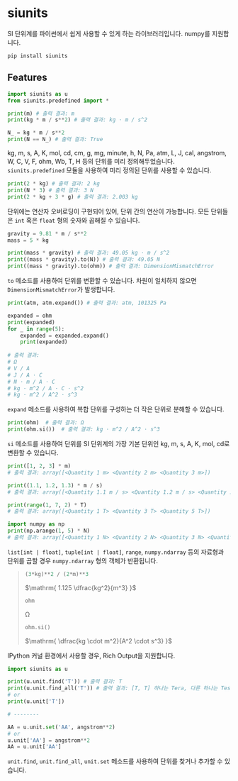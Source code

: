# siunits

SI 단위계를 파이썬에서 쉽게 사용할 수 있게 하는 라이브러리입니다. numpy를 지원합니다.

```shell
pip install siunits
```

## Features

```python
import siunits as u
from siunits.predefined import *

print(m) # 출력 결과: m
print(kg * m / s**2) # 출력 결과: kg ⋅ m / s^2

N_ = kg * m / s**2
print(N == N_) # 출력 결과: True
```

kg, m, s, A, K, mol, cd, cm, g, mg, minute, h, N, Pa, atm, L, J, cal, angstrom, W, C, V, F, ohm, Wb, T, H 등의 단위를 미리 정의해두었습니다. `siunits.predefined` 모듈을 사용하여 미리 정의된 단위를 사용할 수 있습니다.

```python
print(2 * kg) # 출력 결과: 2 kg
print(N * 3) # 출력 결과: 3 N
print(2 * kg + 3 * g) # 출력 결과: 2.003 kg
```

단위에는 연산자 오버로딩이 구현되어 있어, 단위 간의 연산이 가능합니다. 모든 단위들은 `int` 혹은 `float` 형의 숫자와 곱해질 수 있습니다.

```python
gravity = 9.81 * m / s**2
mass = 5 * kg

print(mass * gravity) # 출력 결과: 49.05 kg ⋅ m / s^2
print((mass * gravity).to(N)) # 출력 결과: 49.05 N
print((mass * gravity).to(ohm)) # 출력 결과: DimensionMismatchError
```

`to` 메소드를 사용하여 단위를 변환할 수 있습니다. 차원이 일치하지 않으면 `DimensionMismatchError`가 발생합니다.

```python
print(atm, atm.expand()) # 출력 결과: atm, 101325 Pa

expanded = ohm
print(expanded)
for _ in range(5):
    expanded = expanded.expand()
    print(expanded) 
    
# 출력 결과:
# Ω
# V / A
# J / A ⋅ C
# N ⋅ m / A ⋅ C
# kg ⋅ m^2 / A ⋅ C ⋅ s^2
# kg ⋅ m^2 / A^2 ⋅ s^3
```

`expand` 메소드를 사용하여 복합 단위를 구성하는 더 작은 단위로 분해할 수 있습니다.

```python
print(ohm)  # 출력 결과: Ω
print(ohm.si())  # 출력 결과: kg ⋅ m^2 / A^2 ⋅ s^3
```

`si` 메소드를 사용하여 단위를 SI 단위계의 가장 기본 단위인 kg, m, s, A, K, mol, cd로 변환할 수 있습니다.

```python
print([1, 2, 3] * m)
# 출력 결과: array([<Quantity 1 m> <Quantity 2 m> <Quantity 3 m>])

print((1.1, 1.2, 1.3) * m / s)
# 출력 결과: array([<Quantity 1.1 m / s> <Quantity 1.2 m / s> <Quantity 1.3 m / s>])

print(range(1, 7, 2) * T)
# 출력 결과: array([<Quantity 1 T> <Quantity 3 T> <Quantity 5 T>])

import numpy as np
print(np.arange(1, 5) * N)
# 출력 결과: array([<Quantity 1 N> <Quantity 2 N> <Quantity 3 N> <Quantity 4 N>])
```

`list[int | float]`, `tuple[int | float]`, `range`, `numpy.ndarray` 등의 자료형과 단위를 곱할 경우 `numpy.ndarray` 형의 객체가 반환됩니다.

> ```python
> (3*kg)**2 / (2*m)**3
> ```
> $\mathrm{ 1.125 \dfrac{kg^2}{m^3} }$
>
> ```python
> ohm
> ```
> $\mathrm{ Ω }$
>
> ```python
> ohm.si()
> ```
> $\mathrm{ \dfrac{kg \cdot m^2}{A^2 \cdot s^3} }$

IPython 커널 환경에서 사용할 경우, Rich Output을 지원합니다.

```python
import siunits as u

print(u.unit.find('T')) # 출력 결과: T
print(u.unit.find_all('T')) # 출력 결과: [T, T] 하나는 Tera, 다른 하나는 Tesla
# or
print(u.unit['T'])

# --------

AA = u.unit.set('AA', angstrom**2)
# or
u.unit['AA'] = angstrom**2
AA = u.unit['AA']
```

`unit.find`, `unit.find_all`, `unit.set` 메소드를 사용하여 단위를 찾거나 추가할 수 있습니다.
